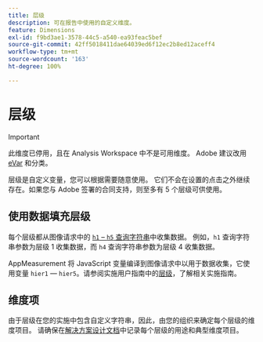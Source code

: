 ```yaml
---
title: 层级
description: 可在报告中使用的自定义维度。
feature: Dimensions
exl-id: f9bd3ae1-3578-44c5-a540-ea93feac5bef
source-git-commit: 42ff5018411dae64039ed6f12ec2b8ed12aceff4
workflow-type: tm+mt
source-wordcount: '163'
ht-degree: 100%

---
```


# 层级

>[!IMPORTANT]
>
>此维度已停用，且在 Analysis Workspace 中不是可用维度。 Adobe 建议改用 [eVar](evar.md) 和分类。

层级是自定义变量，您可以根据需要随意使用。 它们不会在设置的点击之外继续存在。如果您与 Adobe 签署的合同支持，则至多有 5 个层级可供使用。

## 使用数据填充层级

每个层级都从图像请求中的 [`h1` – `h5` 查询字符串](/help/implement/validate/query-parameters.md)中收集数据。 例如，`h1` 查询字符串参数为层级 1 收集数据，而 `h4` 查询字符串参数为层级 4 收集数据。

AppMeasurement 将 JavaScript 变量编译到图像请求中以用于数据收集，它使用变量 `hier1` — `hier5`。请参阅实施用户指南中的[层级](/help/implement/vars/page-vars/hier.md)，了解相关实施指南。

## 维度项

由于层级在您的实施中包含自定义字符串，因此，由您的组织来确定每个层级的维度项目。 请确保在[解决方案设计文档](/help/implement/prepare/solution-design.md)中记录每个层级的用途和典型维度项目。
